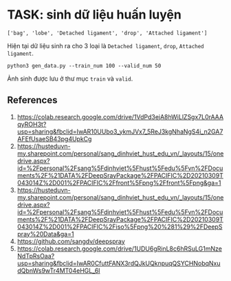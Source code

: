 # TASK: sinh dữ liệu huấn luyện

`['bag', 'lobe', 'Detached ligament', 'drop', 'Attached ligament']`

Hiện tại dữ liệu sinh ra cho 3 loại là `Detached ligament`, `drop`, `Attached ligament`.

```
python3 gen_data.py --train_num 100 --valid_num 50
```

Ảnh sinh được lưu ở thư mục `train` và `valid`.

## References

1. https://colab.research.google.com/drive/1VdPd3ejA8hWiLlZSgx7L0rAAAqyROH3t?usp=sharing&fbclid=IwAR10UUbo3_ykmJVx7_5ReJ3kgNhaNgS4i_n2GA7AFEfUsaeSB43pg4UpkCg
2. https://husteduvn-my.sharepoint.com/personal/sang_dinhviet_hust_edu_vn/_layouts/15/onedrive.aspx?id=%2Fpersonal%2Fsang%5Fdinhviet%5Fhust%5Fedu%5Fvn%2FDocuments%2F%21DATA%2FDeepSrayPackage%2FPACIFIC%2D20210309T043014Z%2D001%2FPACIFIC%2Ffront%5Fpng%2Ffront%5Fpng&ga=1
3. https://husteduvn-my.sharepoint.com/personal/sang_dinhviet_hust_edu_vn/_layouts/15/onedrive.aspx?id=%2Fpersonal%2Fsang%5Fdinhviet%5Fhust%5Fedu%5Fvn%2FDocuments%2F%21DATA%2FDeepSrayPackage%2FPACIFIC%2D20210309T043014Z%2D001%2FPACIFIC%2Fiso%5Fpng%20%281%29%2FDeepSpray%20Data&ga=1
4. https://github.com/sangdv/deepspray
5. https://colab.research.google.com/drive/1UDU6gRinL8c6hRSuLG1mNzeNdTpRsOaa?usp=sharing&fbclid=IwAR0CfuttFANX3rdQJkUQknpuqQSYCHNobqNxudQbnWs9wTr4MT04eHGL_6I

